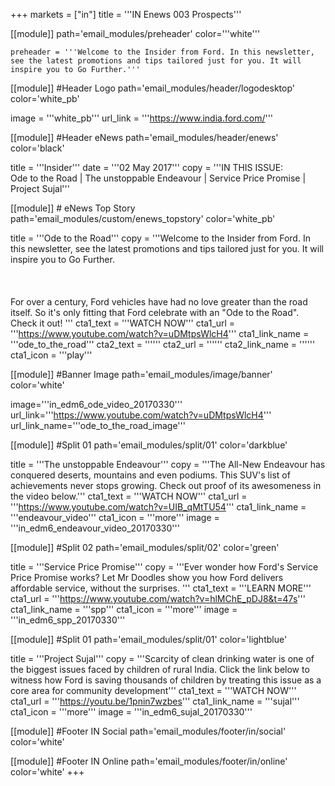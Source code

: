 +++
markets = ["in"]
title = '''IN Enews 003 Prospects'''

[[module]]
path='email_modules/preheader'
color='''white'''

	preheader = '''Welcome to the Insider from Ford. In this newsletter, see the latest promotions and tips tailored just for you. It will inspire you to Go Further.'''

[[module]] #Header Logo
path='email_modules/header/logodesktop'
color='white_pb'

  image = '''white_pb'''
  url_link = '''https://www.india.ford.com/'''

[[module]] #Header eNews
path='email_modules/header/enews'
color='black'

  title = '''Insider'''
  date = '''02 May 2017'''
  copy = '''IN THIS ISSUE:<br />Ode to the Road | The unstoppable Endeavour | Service Price Promise | Project Sujal'''

[[module]] # eNews Top Story
path='email_modules/custom/enews_topstory'
color='white_pb'

title = '''Ode to the Road'''
  copy = '''Welcome to the Insider from Ford. In this newsletter, see the latest promotions and tips tailored just for you. It will inspire you to Go Further.<br /><br /><span style="color:#000001; font-size: 24px; font-family: 'Arial','Helvetica','Sans-Serif'; line-height: 30px; font-weight: normal; font-style: regular;"></span><br /><br />For over a century, Ford vehicles have had no love greater than the road itself. So it's only fitting that Ford celebrate with an "Ode to the Road". Check it out! '''
  cta1_text = '''WATCH NOW'''
  cta1_url = '''https://www.youtube.com/watch?v=uDMtpsWlcH4'''
  cta1_link_name = '''ode_to_the_road'''
  cta2_text = ''''''
  cta2_url = ''''''
  cta2_link_name = ''''''
  cta1_icon = '''play'''

[[module]] #Banner Image
path='email_modules/image/banner'
color='white'

  image='''in_edm6_ode_video_20170330'''
  url_link='''https://www.youtube.com/watch?v=uDMtpsWlcH4'''
  url_link_name='''ode_to_the_road_image'''
  
[[module]] #Split 01
path='email_modules/split/01'
color='darkblue'

  title = '''The unstoppable Endeavour'''
  copy = '''The All-New Endeavour has conquered deserts, mountains and even podiums. This SUV's list of achievements never stops growing. Check out proof of its awesomeness in the video below.'''
  cta1_text = '''WATCH NOW'''
  cta1_url = '''https://www.youtube.com/watch?v=UIB_qMtTU54'''
  cta1_link_name = '''endeavour_video'''
  cta1_icon = '''more'''
  image = '''in_edm6_endeavour_video_20170330'''

[[module]] #Split 02
path='email_modules/split/02'
color='green'

  title = '''Service Price Promise'''
  copy = '''Ever wonder how Ford's Service Price Promise works? Let Mr Doodles show you how Ford delivers affordable service, without the surprises. '''
  cta1_text = '''LEARN MORE'''
  cta1_url = '''https://www.youtube.com/watch?v=hlMChE_pDJ8&t=47s'''
  cta1_link_name = '''spp'''
  cta1_icon = '''more'''
  image = '''in_edm6_spp_20170330'''

[[module]] #Split 01
path='email_modules/split/01'
color='lightblue'

  title = '''Project Sujal'''
  copy = '''Scarcity of clean drinking water is one of the biggest issues faced by children of rural India. Click the link below to witness how Ford is saving thousands of children by treating this issue as a core area for community development'''
  cta1_text = '''WATCH NOW'''
  cta1_url = '''https://youtu.be/1pnin7wzbes'''
  cta1_link_name = '''sujal'''
  cta1_icon = '''more'''
  image = '''in_edm6_sujal_20170330'''

[[module]] #Footer IN Social
path='email_modules/footer/in/social'
color='white'

[[module]] #Footer IN Online
path='email_modules/footer/in/online'
color='white'
+++